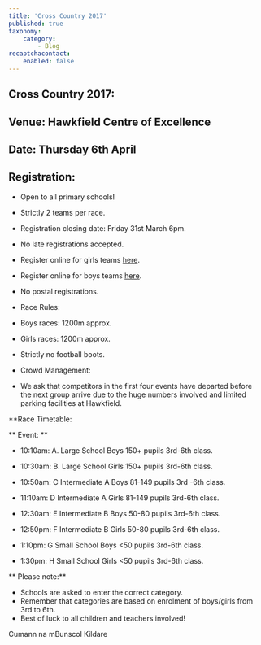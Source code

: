 ```yaml
---
title: 'Cross Country 2017'
published: true
taxonomy:
    category:
        - Blog
recaptchacontact:
    enabled: false
---
```


## Cross Country 2017:

## Venue: Hawkfield Centre of Excellence

## Date: Thursday 6th April

## Registration:

* Open to all primary schools!
* Strictly 2 teams per race.
* Registration closing date: Friday 31st March 6pm. 
* No late registrations accepted.
* Register online for girls teams [here](https://cumannnambunscolchilldara.wufoo.com/forms/s8qv2r70fcul0s/).
* Register online for boys teams [here](https://cumannnambunscolchilldara.wufoo.com/forms/pnzvuqo0xui01e/).
* No postal registrations.

* Race Rules:
* Boys races: 1200m approx.
* Girls races: 1200m approx.
* Strictly no football boots.

* Crowd Management:

* We ask that competitors in the first four events have departed before the next group arrive due to the huge numbers involved and limited parking facilities at Hawkfield.

**Race Timetable:

** Event: **

* 10:10am: A. Large School Boys 150+ pupils 3rd-6th class.

* 10:30am: B. Large School Girls 150+ pupils 3rd-6th class.

* 10:50am: C Intermediate A Boys 81-149 pupils 3rd -6th class.

* 11:10am: D Intermediate  A Girls 81-149 pupils 3rd-6th class.

* 12:30am: E Intermediate B Boys 50-80 pupils 3rd-6th class.

* 12:50pm: F Intermediate B Girls 50-80 pupils 3rd-6th class. 

* 1:10pm: G Small School Boys <50 pupils 3rd-6th class.

* 1:30pm: H Small School Girls <50 pupils 3rd-6th class.

** Please note:**
* Schools are asked to enter the correct category.
* Remember that categories are based on enrolment of boys/girls from 3rd to 6th.
* Best of luck to all children and teachers involved! 

Cumann na mBunscol Kildare

